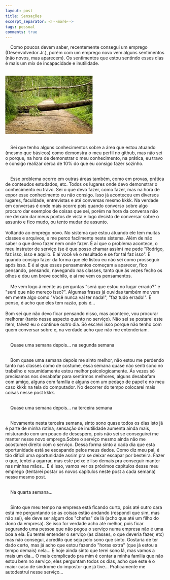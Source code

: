 ```yaml
---
layout: post
title: Sensações
excerpt_separator: <!--more-->
tags: pessoal
comments: true
---
```


&nbsp;&nbsp;&nbsp;&nbsp;Como poucos devem saber, recentemente consegui um emprego (Desenvolvedor Jr.), porém com um emprego<!--more--> novo vem alguns sentimentos (não novos, mas aparecem). Os sentimentos que estou sentindo esses dias é mais um mix de incapacidade e inutilidade.<br><br>

<img src="/assets/images/incapaz.jpg" alt="Sentimento de incapacidade" class="post_img"><br><br>

&nbsp;&nbsp;&nbsp;&nbsp;Sei que tenho alguns conhecimentos sobre a área que estou atuando (mesmo que básicos) como demonstra o meu perfil no github, mas não sei o porque, na hora de demonstrar o meu conhecimento, na prática, eu travo e consigo realizar cerca de 10% do que eu consigo fazer sozinho.<br><br>

&nbsp;&nbsp;&nbsp;&nbsp;Esse problema ocorre em outras áreas também, como em provas, prática de conteudos estudados, etc. Todos os lugares onde devo demonstrar o conhecimento eu travo. Sei o que devo fazer, como fazer, mas na hora de expor esse conhecimento eu não consigo.  Isso já aconteceu em diversos lugares, faculdade, entrevistas e até conversas mesmo kkkk. Na verdade em conversas é onde mais ocorre pois quando converso sobre algo procuro dar exemplos de coisas que sei, porém na hora da conversa não me deixam dar meus pontos de vista e logo desisto de conversar sobre o assunto e fico mudo, ou tento mudar de assunto.<br><br>
Voltando ao emprego novo. No sistema que estou atuando ele tem muitas classes e arquivos, e me perco facilmente neste sistema. Além de não saber o que devo fazer nem onde fazer. É aí que o problema acontece, o meu instrutor de serviço (se é que posso chamar assim) me pede "Rodrigo, faz isso, isso  e aquilo. E aí você vê o resultado e se for tal faz isso". E quando consigo fazer da forma que ele listou eu não sei como prosseguir após isso. E é aí que esses pensamentos começam a aparecer, fico pensando, pensando, navegando nas classes, tanto que ás vezes fecho os olhos e dou um breve cochilo, e aí me vem os pensamentos. <br><br>
&nbsp;&nbsp;&nbsp;&nbsp;Me vem logo á mente as perguntas "será que estou no lugar errado?" e "será que não mereço isso?". Algumas frases já ouvidas também me vem em mente algo como "Você nunca vai ter nada!", "faz tudo errado!". E penso, é acho que eles tem razão, pois é...<br><br>
Bom sei que não devo ficar pensando nisso, mas acontece, vou procurar melhorar (tanto nesse aspecto quanto no serviço). Não sei se postarei este item, talvez eu o continue outro dia. Só escrevi isso porque não tenho com quem conversar sobre e, na verdade acho que não me entenderiam.<br><br>

&nbsp;&nbsp;&nbsp;&nbsp;Quase uma semana depois... na segunda semana<br><br>

&nbsp;&nbsp;&nbsp;&nbsp;Bom quase uma semana depois me sinto melhor, não estou me perdendo tanto nas classes como de costume, essa semana quase não senti sono no trabalho e resumidamente estou melhor psicologicamente. Ás vezes só precisamos nos desabafar para sentirmos melhores, alguns desabafam com amigo, alguns com família e alguns com um pedaço de papel e no meu caso kkkk na tela do computador. No decorrer do tempo colocarei mais coisas nesse post kkkk.<br><br>

&nbsp;&nbsp;&nbsp;&nbsp;Quase uma semana depois... na terceira semana<br><br>

&nbsp;&nbsp;&nbsp;&nbsp;Novamente nesta terceira semana, sinto sono quase todos os dias isto já é parte de minha rotina, sensação de inutilidade aumenta ainda mais, misturando com um pouco de desespero, pois não sei se conseguirei me manter nesse novo emprego.Sobre o serviço mesmo ainda não me acostumei direito com o serviço. Dessa forma sinto a cada dia que esta oportunidade está se escapando pelos meus dedos. Como diz meu pai, é tão dificil uma oportunidade assim pra se deixar escapar por besteira. Fazer o que, tentei a agarrar, mas este peixe é liso demais pra conseguir manter nas minhas mãos... E é isso, vamos ver os próximos capitulos desse meu emprego (tentarei postar os novos capitulos neste post a cada semana) nesse mesmo post.<br><br>

&nbsp;&nbsp;&nbsp;&nbsp;Na quarta semana...<br><br>

&nbsp;&nbsp;&nbsp;&nbsp;Sinto que meu tempo na empresa está ficando curto, pois até outro cara está me perguntando se as coisas estão andando (respondi que sim, mas não sei), ele deve ser algum dos "chefes" de lá (acho que até um filho do dono da empresa). Se isso for verdade acho até melhor, pois ficar segurando uma pessoa que não pegou o serviço numa empresa não é uma boa a ela. Eu tentei entender o serviço (as classes, o que deveria fazer, etc) mas não consegui, acredito que seja pelo sono que sinto. Gostaria de ter dado certo, mas já acho que estou fazendo "horas extra" (que já estou a tempo demais) nela... E hoje ainda sinto que terei sono lá, mas vamos a mais um dia... O mais complicado pra mim é contar a minha familia que não estou bem no serviço, eles perguntam todos os dias, acho que este é o maior caso de sindrome do impostor que já tive... Praticamente me autodestrui nesse serviço...<br><br>